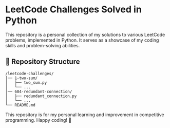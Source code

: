 # LeetCode Challenges Solved in Python

This repository is a personal collection of my solutions to various LeetCode problems, implemented in Python. It serves as a showcase of my coding skills and problem-solving abilities.

## 📂 Repository Structure

```
/leetcode-challenges/
│── 1-two-sum/
│   ├── two_sum.py
│   └── ...
│── 684-redundant-connection/
│   ├── redundant_connection.py
│   └── ...
└── README.md
```

This repository is for my personal learning and improvement in competitive programming. Happy coding! 🎯
